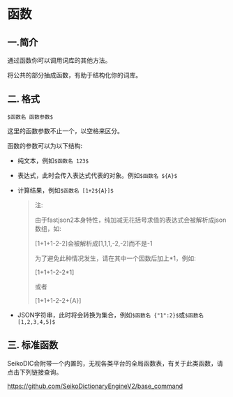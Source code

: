 # 函数
## 一.简介

通过函数你可以调用词库的其他方法。

将公共的部分抽成函数，有助于结构化你的词库。

## 二. 格式

`$函数名 函数参数$`

这里的函数参数不止一个，以空格来区分。

函数的参数可以为以下结构:

- 纯文本，例如`$函数名 123$`

- 表达式，此时会传入表达式代表的对象。例如`$函数名 ${A}$`

- 计算结果，例如`$函数名 [1+2${A}]$`

  > 注:
  >
  > 由于fastjson2本身特性，纯加减无花括号求值的表达式会被解析成json数组，如:
  >
  > [1+1+1-2-2]会被解析成[1,1,1,-2,-2]而不是-1
  >
  > 为了避免此种情况发生，请在其中一个因数后加上*1，例如:
  >
  > [1+1+1-2-2*1]
  >
  > 或者
  >
  > [1+1+1-2-2+{A}]

- JSON字符串，此时将会转换为集合，例如`$函数名 {"1":2}$`或`$函数名 [1,2,3,4,5]$`

## 三. 标准函数

SeikoDIC会附带一个内置的，无视各类平台的全局函数表，有关于此类函数，请点击下列链接查询。

https://github.com/SeikoDictionaryEngineV2/base_command

